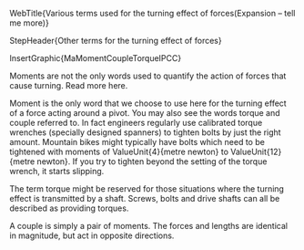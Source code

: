 WebTitle{Various terms used for the turning effect of forces(Expansion &ndash; tell me more)}

StepHeader{Other terms for the turning effect of forces}

InsertGraphic{MaMomentCoupleTorqueIPCC}

Moments are not the only words used to quantify the action of forces that cause turning. Read more here.

Moment is the only word that we choose to use here for the turning effect of a force acting around a pivot. You may also see the words torque and couple referred to. In fact engineers regularly use calibrated torque wrenches (specially designed spanners) to tighten bolts by just the right amount. Mountain bikes might typically have bolts which need to be tightened with moments of ValueUnit{4}{metre newton} to ValueUnit{12}{metre newton}. If you try to tighten beyond the setting of the torque wrench, it starts slipping.

The term torque might be reserved for those situations where the turning effect is transmitted by a shaft. Screws, bolts and drive shafts can all be described as providing torques.

A couple is simply a pair of moments. The forces and lengths are identical in magnitude, but act in opposite directions.

 
 